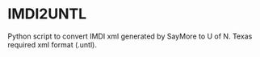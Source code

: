 # IMDI2UNTL
Python script to convert IMDI xml generated by SayMore to U of N. Texas required xml format (.untl). 
